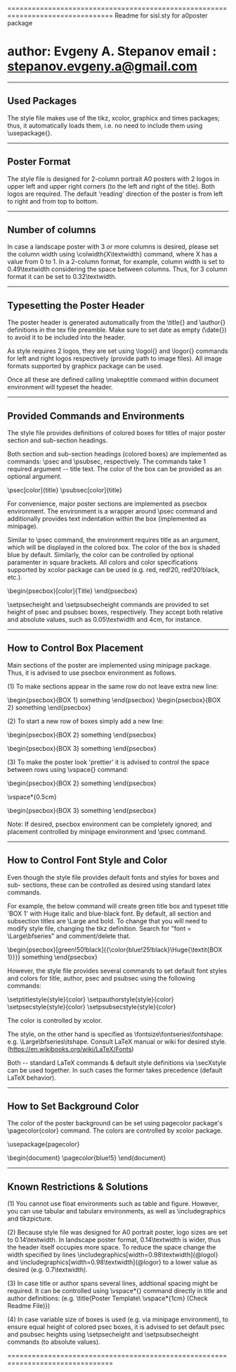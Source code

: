 ================================================================================
Readme for sisl.sty for a0poster package

author: Evgeny A. Stepanov
email : stepanov.evgeny.a@gmail.com
================================================================================

--------------------------------------------------------------------------------
Used Packages
--------------------------------------------------------------------------------
The style file makes use of the tikz, xcolor, graphicx and times packages; thus,
it automatically loads them, i.e. no need to include them using \usepackage{}.

--------------------------------------------------------------------------------
Poster Format
--------------------------------------------------------------------------------
The style file is designed for 2-column portrait A0 posters with 2 logos in 
upper left and upper right corners (to the left and right of the title). 
Both logos are required. The default 'reading' direction of the poster is from
left to right and from top to bottom.

--------------------------------------------------------------------------------
Number of columns
--------------------------------------------------------------------------------
In case a landscape poster with 3 or more columns is desired, please set the
column width using \colwidth{X\textwidth} command, where X has a value from 0 
to 1. In a 2-column format, for example, column width is set to 0.49\textwidth
considering the space between columns. Thus, for 3 column format it can be set
to 0.32\textwidth.

--------------------------------------------------------------------------------
Typesetting the Poster Header
--------------------------------------------------------------------------------
The poster header is generated automatically from the \title{} and \author{}
definitions in the tex file preamble. Make sure to set date as empty (\date{})
to avoid it to be included into the header.

As style requires 2 logos, they are set using \logol{} and \logor{} commands
for left and right logos respectively (provide path to image files). 
All image formats supported by graphicx package can be used.

Once all these are defined calling \makeptitle command within document
environment will typeset the header.

--------------------------------------------------------------------------------
Provided Commands and Environments
--------------------------------------------------------------------------------
The style file provides definitions of colored boxes for titles of major poster
section and sub-section headings.

Both section and sub-section headings (colored boxes) are implemented as 
commands: \psec and \psubsec, respectively. The commands take 1 required
argument -- title text. The color of the box can be provided as an optional
argument.

\psec[color]{title}
\psubsec[color]{title}

For convenience, major poster sections are implemented as psecbox environment.
The environment is a wrapper around \psec command and additionally provides
text indentation within the box (implemented as minipage). 

Similar to \psec command, the environment requires title as an argument, which
will be displayed in the colored box. The color of the box is shaded blue by 
default. Similarly, the color can be controlled by optional paramenter in 
square brackets. All colors and color specifications supported by xcolor 
package can be used (e.g. red, red!20, red!20!black, etc.).

\begin{psecbox}[color]{Title}
\end{psecbox}

\setpsecheight and \setpsubsecheight commands are provided to set height of 
psec and psubsec boxes, respectively. They accept both relative and absolute
values, such as 0.05\textwidth and 4cm, for instance.

--------------------------------------------------------------------------------
How to Control Box Placement
--------------------------------------------------------------------------------
Main sections of the poster are implemented using minipage package. Thus, it is
advised to use psecbox environment as follows.

(1) To make sections appear in the same row do not leave extra new line:

\begin{psecbox}{BOX 1}
something
\end{psecbox}
\begin{psecbox}{BOX 2}
something
\end{psecbox}

(2) To start a new row of boxes simply add a new line:

\begin{psecbox}{BOX 2}
something
\end{psecbox}

\begin{psecbox}{BOX 3}
something
\end{psecbox}

(3) To make the poster look 'prettier' it is advised to control the space
between rows using \vspace{} command:

\begin{psecbox}{BOX 2}
something
\end{psecbox}

\vspace*{0.5cm}

\begin{psecbox}{BOX 3}
something
\end{psecbox}

Note:
If desired, psecbox environment can be completely ignored; and placement
controlled by minipage environment and \psec command.

--------------------------------------------------------------------------------
How to Control Font Style and Color
--------------------------------------------------------------------------------
Even though the style file provides default fonts and styles for boxes and sub-
sections, these can be controlled as desired using standard latex commands.

For example, the below command will create green title box and typeset title
'BOX 1' with Huge italic and blue-black font. By default, all section and
subsection titles are \Large and bold. To change that you will need to modify
style file, changing the tikz definition. Search for "font = \Large\bfseries"
and comment/delete that.

\begin{psecbox}[green!50!black]{{\color{blue!25!black}\Huge{\textit{BOX 1}}}}
something
\end{psecbox}

However, the style file provides several commands to set default font styles 
and colors for title, author, psec and psubsec using the following commands:

\setptitlestyle{style}{color}
\setpauthorstyle{style}{color}
\setpsecstyle{style}{color}
\setpsubsecstyle{style}{color}

The color is controlled by xcolor.

The style, on the other hand is specified as \fontsize\fontseries\fontshape:
e.g. \Large\bfseries\itshape. Consult LaTeX manual or wiki for desired style.
(https://en.wikibooks.org/wiki/LaTeX/Fonts)

Both -- standard LaTeX commands & default style definitions via \secXstyle can
be used together. In such cases the former takes precedence
(default LaTeX behavior).

--------------------------------------------------------------------------------
How to Set Background Color
--------------------------------------------------------------------------------
The color of the poster background can be set using pagecolor package's 
\pagecolor{color} command. The colors are controlled by xcolor package.

\usepackage{pagecolor}

\begin{document}
\pagecolor{blue!5}
\end{document}

--------------------------------------------------------------------------------
Known Restrictions & Solutions
--------------------------------------------------------------------------------
(1) You cannot use float environments such as table and figure. However, you
can use tabular and tabularx environments, as well as \includegraphics and
tikzpicture.

(2) Because style file was designed for A0 portrait poster, logo sizes are set
to 0.14\textwidth. In landscape poster format, 0.14\textwidth is wider, thus
the header itself occupies more space. To reduce the space change the width
specified by lines \includegraphics[width=0.98\textwidth]{\@logol} and 
\includegraphics[width=0.98\textwidth]{\@logor} to a lower value as desired
(e.g. 0.7\textwidth).

(3) In case title or author spans several lines, addtional spacing might be
required. It can be controlled using \vspace*{} command directly in title and 
author definitions:
(e.g. \title{Poster Template\\ \vspace*{1cm} (Check Readme File)})

(4) In case variable size of boxes is used (e.g. via minipage environment), to 
ensure equal height of colored psec boxes, it is advised to set default psec 
and psubsec heights using \setpsecheight and \setpsubsecheight commands (to
absolute values).


================================================================================

